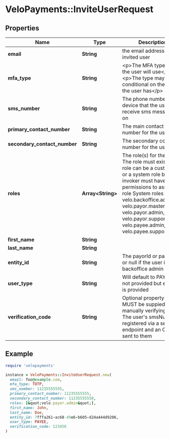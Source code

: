 # VeloPayments::InviteUserRequest

## Properties

| Name | Type | Description | Notes |
| ---- | ---- | ----------- | ----- |
| **email** | **String** | the email address of the invited user |  |
| **mfa_type** | **String** | &lt;p&gt;The MFA type that the user will use&lt;/p&gt; &lt;p&gt;The type may be conditional on the role(s) the user has&lt;/p&gt;  |  |
| **sms_number** | **String** | The phone number of a device that the user can receive sms messages on  |  |
| **primary_contact_number** | **String** | The main contact number for the user  |  |
| **secondary_contact_number** | **String** | The secondary contact number for the user  | [optional] |
| **roles** | **Array&lt;String&gt;** | The role(s) for the user The role must exist The role can be a custom role or a system role but the invoker must have the permissions to assign the role System roles are: velo.backoffice.admin, velo.payor.master_admin, velo.payor.admin, velo.payor.support, velo.payee.admin, velo.payee.support  |  |
| **first_name** | **String** |  | [optional] |
| **last_name** | **String** |  | [optional] |
| **entity_id** | **String** | The payorId or payeeId or null if the user is a backoffice admin  | [optional] |
| **user_type** | **String** | Will default to PAYOR if not provided but entityId is provided | [optional] |
| **verification_code** | **String** | Optional property that MUST be suppied when manually verifying a user The user&#39;s smsNumber is registered via a separate endpoint and an OTP sent to them  | [optional] |

## Example

```ruby
require 'velopayments'

instance = VeloPayments::InviteUserRequest.new(
  email: foo@example.com,
  mfa_type: TOTP,
  sms_number: 11235555555,
  primary_contact_number: 11235555555,
  secondary_contact_number: 11235555550,
  roles: [&quot;velo.payor.admin&quot;],
  first_name: John,
  last_name: Doe,
  entity_id: 7fffa261-ac68-49e6-b605-d24a444d9206,
  user_type: PAYEE,
  verification_code: 123456
)
```

